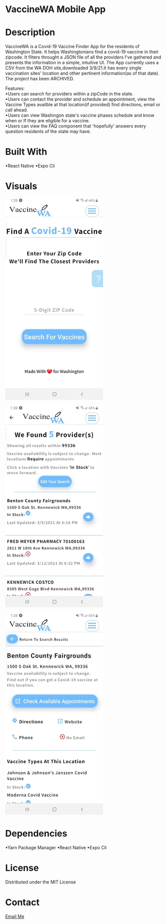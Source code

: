 # VaccineWA Mobile App

# Description
VaccineWA is a Covid-19 Vaccine Finder App for the residents of Washington State. It helps Washingtonians find a covid-19 vaccine in their zipcode. It filters throught a JSON file of all the providers I've gathered and presents the information in a simple, intuitive UI.
The App currently uses a CSV from the WA DOH site,downloaded 3/9/21.It has every single vaccination sites' location and other pertinent information(as of that date). The project has been ARCHIVED.

Features:<br>
•Users can search for providers within a zipCode in the state.<br>
•Users can contact the provider and schedule an appointment, view the Vaccine Types availble at that location(if provided) find directions, email or call ahead.<br>
•Users can view Washingon state's vaccine phases schedule and know when or If they are eligible for a vaccine.<br>
•Users can view the FAQ component that 'hopefully' answers every question residents of the state may have.<br>

# Built With
•React Native 
•Expo Cli

# Visuals
![Home Page](/assets/public/HomeComponent.jpg?raw=true "Home Page")

![Results Page](/assets/public/ResultsComponent.jpg?raw=true "Results Page")

![Provider Page](/assets/public/ProviderComponent.jpg?raw=true "Provider Page")


# Dependencies
•Yarn Package Manager
•React Native
•Expo Cli



# License
Distributed under the MIT License

# Contact
[Email Me](mailto:nasir.a.abdirahman@outlook.com)




